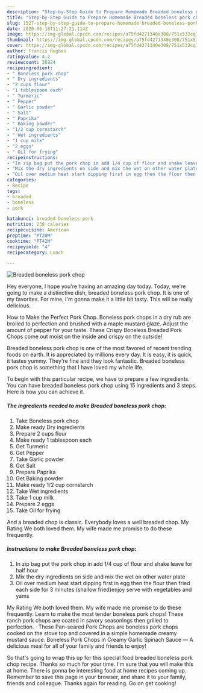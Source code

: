 ```yaml
---
description: "Step-by-Step Guide to Prepare Homemade Breaded boneless pork chop"
title: "Step-by-Step Guide to Prepare Homemade Breaded boneless pork chop"
slug: 1527-step-by-step-guide-to-prepare-homemade-breaded-boneless-pork-chop
date: 2020-06-18T11:27:21.114Z
image: https://img-global.cpcdn.com/recipes/a75fd4271340e308/751x532cq70/breaded-boneless-pork-chop-recipe-main-photo.jpg
thumbnail: https://img-global.cpcdn.com/recipes/a75fd4271340e308/751x532cq70/breaded-boneless-pork-chop-recipe-main-photo.jpg
cover: https://img-global.cpcdn.com/recipes/a75fd4271340e308/751x532cq70/breaded-boneless-pork-chop-recipe-main-photo.jpg
author: Francis Hughes
ratingvalue: 4.2
reviewcount: 36924
recipeingredient:
- " Boneless pork chop"
- " Dry ingredients"
- "2 cups flour"
- "1 tablespoon each"
- " Turmeric"
- " Pepper"
- " Garlic powder"
- " Salt"
- " Paprika"
- " Baking powder"
- "1/2 cup cornstarch"
- " Wet ingredients"
- "1 cup milk"
- "2 eggs"
- " Oil for frying"
recipeinstructions:
- "In zip bag put the pork chop in add 1/4 cup of flour and shake leave for half hour"
- "Mix the dry ingredients on side and mix the wet on other water plate"
- "Oil over medium heat start dipping first in egg then the flour then fried each side for 3 minutes (shallow fried)enjoy serve with vegetables and yams"
categories:
- Recipe
tags:
- breaded
- boneless
- pork

katakunci: breaded boneless pork 
nutrition: 238 calories
recipecuisine: American
preptime: "PT20M"
cooktime: "PT42M"
recipeyield: "4"
recipecategory: Lunch

---
```



![Breaded boneless pork chop](https://img-global.cpcdn.com/recipes/a75fd4271340e308/751x532cq70/breaded-boneless-pork-chop-recipe-main-photo.jpg)

Hey everyone, I hope you're having an amazing day today. Today, we're going to make a distinctive dish, breaded boneless pork chop. It is one of my favorites. For mine, I'm gonna make it a little bit tasty. This will be really delicious.

How to Make the Perfect Pork Chop. Boneless pork chops in a dry rub are broiled to perfection and brushed with a maple mustard glaze. Adjust the amount of pepper for your taste. These Crispy Boneless Breaded Pork Chops come out moist on the inside and crispy on the outside!

Breaded boneless pork chop is one of the most favored of recent trending foods on earth. It is appreciated by millions every day. It is easy, it is quick, it tastes yummy. They're fine and they look fantastic. Breaded boneless pork chop is something that I have loved my whole life.


To begin with this particular recipe, we have to prepare a few ingredients. You can have breaded boneless pork chop using 15 ingredients and 3 steps. Here is how you can achieve it.

<!--inarticleads1-->

##### The ingredients needed to make Breaded boneless pork chop:

1. Take  Boneless pork chop
1. Make ready  Dry ingredients
1. Prepare 2 cups flour
1. Make ready 1 tablespoon each
1. Get  Turmeric
1. Get  Pepper
1. Take  Garlic powder
1. Get  Salt
1. Prepare  Paprika
1. Get  Baking powder
1. Make ready 1/2 cup cornstarch
1. Take  Wet ingredients
1. Take 1 cup milk
1. Prepare 2 eggs
1. Take  Oil for frying


And a breaded chop is classic. Everybody loves a well breaded chop. My Rating We both loved them. My wife made me promise to do these frequently. 

<!--inarticleads2-->

##### Instructions to make Breaded boneless pork chop:

1. In zip bag put the pork chop in add 1/4 cup of flour and shake leave for half hour
1. Mix the dry ingredients on side and mix the wet on other water plate
1. Oil over medium heat start dipping first in egg then the flour then fried each side for 3 minutes (shallow fried)enjoy serve with vegetables and yams


My Rating We both loved them. My wife made me promise to do these frequently. Learn to make the most tender boneless pork chops! These ranch pork chops are coated in savory seasonings then grilled to perfection. · These Pan-seared Pork Chops are boneless pork chops cooked on the stove top and covered in a simple homemade creamy mustard sauce. Boneless Pork Chops in Creamy Garlic Spinach Sauce — A delicious meal for all of your family and friends to enjoy! 

So that's going to wrap this up for this special food breaded boneless pork chop recipe. Thanks so much for your time. I'm sure that you will make this at home. There is gonna be interesting food at home recipes coming up. Remember to save this page in your browser, and share it to your family, friends and colleague. Thanks again for reading. Go on get cooking!
